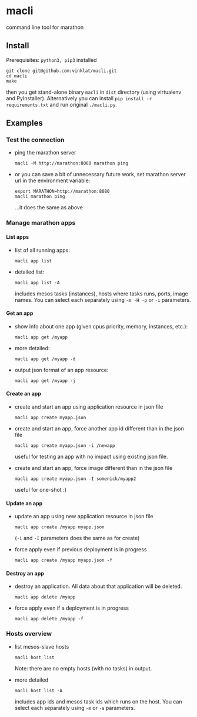 # macli
command line tool for marathon
## Install
Prerequisites: ```python3, pip3``` installed

```
git clone git@github.com:vinklat/macli.git
cd macli
make
```
then you get stand-alone binary ```macli``` in ```dist``` directory (using virtualenv and PyInstaller). Alternatively you can install ```pip install -r requirements.txt``` and  run original ```./macli.py```.

## Examples
### Test the connection
* ping the marathon server

  ```
  macli -M http://marathon:8080 marathon ping
  ```

* or you can save a bit of unnecessary future work, set marathon server url in the environment variable:
  
  ```
  export MARATHON=http://marathon:8080
  macli marathon ping
  ```
  ...it does the same as above

### Manage marathon apps
#### List apps
* list of all running apps: 

  ```
  macli app list
  ```
  
* detailed list:

  ```
  macli app list -A
  ``` 
  includes mesos tasks (instances), hosts where tasks runs, ports, image names. You can select each separately using ```-m -H -p``` or ```-i``` parameters.
  
#### Get an app
* show info about one app (given cpus priority, memory, instances, etc.):

  ```
  macli app get /myapp
  ```

* more detailed:

  ```
  macli app get /myapp -d
  ```
  
* output json format of an app resource:

  ```
  macli app get /myapp -j
  ```

#### Create an app

* create and start an app using application resource in json file

  ```
  macli app create myapp.json
  ```

* create and start an app, force another app id different than in the json file

  ```
  macli app create myapp.json -i /newapp
  ```
  
  useful for testing an app with no impact using existing json file.

* create and start an app, force image different than in the json file 

  ```
  macli app create myapp.json -I somenick/myapp2
  ```
  
  useful for one-shot :)
  

#### Update an app

* update an app using new application resource in json file

  ```
  macli app create /myapp myapp.json
  ```
  
  (```-i``` and ```-I``` parameters does the same as for create)
  
* force apply even if previous deployment is in progress

  ```
  macli app create /myapp myapp.json -f
  ```

#### Destroy an app

* destroy an application. All data about that application will be deleted.

  ```
  macli app delete /myapp
  ```
* force apply even if a deployment is in progress

  ```
  macli app delete /myapp -f
  ``` 

### Hosts overview

* list mesos-slave hosts

  ```
  macli host list
  ``` 
  
  Note: there are no empty hosts (with no tasks) in output.

* more detailed

  ```
  macli host list -A
  ``` 
  includes app ids and mesos task ids which runs on the host. You can select each separately using ```-m``` or ```-a``` parameters.

